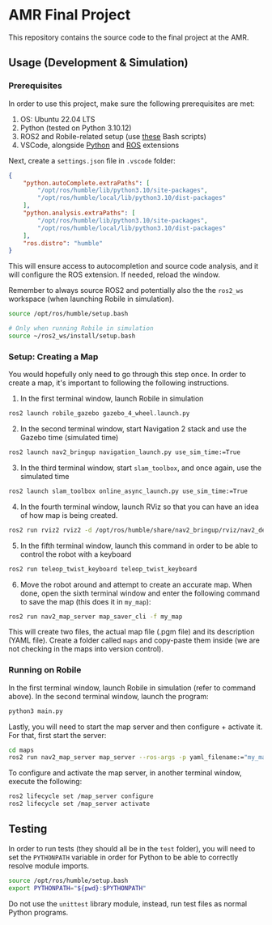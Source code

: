 # AMR Final Project

This repository contains the source code to the final project at the AMR.

## Usage (Development & Simulation)

### Prerequisites

In order to use this project, make sure the following prerequisites are met:

1. OS: Ubuntu 22.04 LTS
2. Python (tested on Python 3.10.12)
3. ROS2 and Robile-related setup (use [these](https://gist.github.com/Elektra-V/74e241c97843efe6a5a0cc8e60067bca) Bash scripts)
4. VSCode, alongside [Python](https://marketplace.visualstudio.com/items?itemName=ms-python.python) and [ROS](https://marketplace.visualstudio.com/items?itemName=ms-iot.vscode-ros) extensions

Next, create a `settings.json` file in `.vscode` folder:

```json
{
    "python.autoComplete.extraPaths": [
        "/opt/ros/humble/lib/python3.10/site-packages",
        "/opt/ros/humble/local/lib/python3.10/dist-packages"
    ],
    "python.analysis.extraPaths": [
        "/opt/ros/humble/lib/python3.10/site-packages",
        "/opt/ros/humble/local/lib/python3.10/dist-packages"
    ],
    "ros.distro": "humble"
}
```

This will ensure access to autocompletion and source code analysis, and it will configure the ROS extension. If needed, reload the window.

Remember to always source ROS2 and potentially also the the `ros2_ws` workspace (when launching Robile in simulation).

```bash
source /opt/ros/humble/setup.bash

# Only when running Robile in simulation
source ~/ros2_ws/install/setup.bash
```

### Setup: Creating a Map

You would hopefully only need to go through this step once. In order to create a map, it's important to following the following instructions.

1. In the first terminal window, launch Robile in simulation

```bash
ros2 launch robile_gazebo gazebo_4_wheel.launch.py
```

2. In the second terminal window, start Navigation 2 stack and use the Gazebo time (simulated time)

```bash
ros2 launch nav2_bringup navigation_launch.py use_sim_time:=True
```

3. In the third terminal window, start `slam_toolbox`, and once again, use the simulated time

```bash
ros2 launch slam_toolbox online_async_launch.py use_sim_time:=True
```

4. In the fourth terminal window, launch RViz so that you can have an idea of how map is being created.

```bash
ros2 run rviz2 rviz2 -d /opt/ros/humble/share/nav2_bringup/rviz/nav2_default_view.rviz
```

5. In the fifth terminal window, launch this command in order to be able to control the robot with a keyboard

```bash
ros2 run teleop_twist_keyboard teleop_twist_keyboard
```

6. Move the robot around and attempt to create an accurate map. When done, open the sixth terminal window and enter the following command to save the map (this does it in `my_map`):

```bash
ros2 run nav2_map_server map_saver_cli -f my_map
```

This will create two files, the actual map file (.pgm file) and its description (YAML file). Create a folder called `maps` and copy-paste them inside (we are not checking in the maps into version control).

### Running on Robile

In the first terminal window, launch Robile in simulation (refer to command above). In the second terminal window, launch the program:

```bash
python3 main.py
```

Lastly, you will need to start the map server and then configure + activate it. For that, first start the server:

```bash
cd maps
ros2 run nav2_map_server map_server --ros-args -p yaml_filename:="my_map.yaml"
```

To configure and activate the map server, in another terminal window, execute the following:

```bash
ros2 lifecycle set /map_server configure
ros2 lifecycle set /map_server activate
```

## Testing

In order to run tests (they should all be in the `test` folder), you will need to set the `PYTHONPATH` variable in order for Python to be able to correctly resolve module imports.

```bash
source /opt/ros/humble/setup.bash
export PYTHONPATH="${pwd}:$PYTHONPATH"
```

Do not use the `unittest` library module, instead, run test files as normal Python programs.
